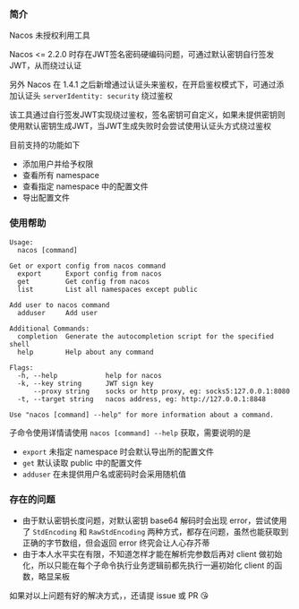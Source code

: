 ### 简介

Nacos 未授权利用工具

Nacos <= 2.2.0 时存在JWT签名密码硬编码问题，可通过默认密钥自行签发JWT，从而绕过认证

另外 Nacos 在 1.4.1 之后新增通过认证头来鉴权，在开启鉴权模式下，可通过添加认证头 `serverIdentity: security` 绕过鉴权

该工具通过自行签发JWT实现绕过鉴权，签名密钥可自定义，如果未提供密钥则使用默认密钥生成JWT，当JWT生成失败时会尝试使用认证头方式绕过鉴权

目前支持的功能如下

- 添加用户并给予权限
- 查看所有 namespace
- 查看指定 namespace 中的配置文件
- 导出配置文件

### 使用帮助

```
Usage:
  nacos [command]

Get or export config from nacos command
  export      Export config from nacos
  get         Get config from nacos
  list        List all namespaces except public

Add user to nacos command
  adduser     Add user

Additional Commands:
  completion  Generate the autocompletion script for the specified shell
  help        Help about any command

Flags:
  -h, --help            help for nacos
  -k, --key string      JWT sign key
      --proxy string    socks or http proxy, eg: socks5:127.0.0.1:8080
  -t, --target string   nacos address, eg: http://127.0.0.1:8848

Use "nacos [command] --help" for more information about a command.
```

子命令使用详情请使用 `nacos [command] --help` 获取，需要说明的是

- `export` 未指定 namespace 时会默认导出所的配置文件
- `get` 默认读取 public 中的配置文件
- `adduser` 在未提供用户名或密码时会采用随机值

### 存在的问题

- 由于默认密钥长度问题，对默认密钥 base64 解码时会出现 error，尝试使用了 `StdEncoding` 和 `RawStdEncoding` 两种方式，都存在问题，虽然也能获取到正确的字节数组，但会返回 error 终究会让人心存芥蒂
- 由于本人水平实在有限，不知道怎样才能在解析完参数后再对 client 做初始化，所以只能在每个子命令执行业务逻辑前都先执行一遍初始化 client 的函数，略显呆板

如果对以上问题有好的解决方式，，还请提 issue 或 PR 😘